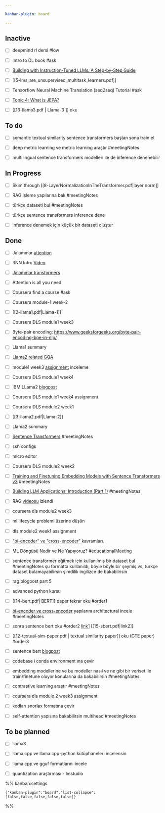 ```yaml
---

kanban-plugin: board

---
```


## Inactive

- [ ] deepmind rl dersi #low
- [ ] Intro to DL book #ask
- [ ] [Building with Instruction-Tuned LLMs: A Step-by-Step Guide](https://www.youtube.com/watch?v=eTieetk2dSw)
- [ ] [[5-lms_are_unsupervised_multitask_learners.pdf]]
- [ ] Tensorflow Neural Machine Translation (seq2seq) Tutorial #ask
- [ ] [Topic 4: What is JEPA?](https://www.turingpost.com/p/jepa)
- [ ] [[13-llama3.pdf | Llama-3 ]] oku


## To do

- [ ] semantic textual similarity sentence transformers baştan sona train et
- [ ] deep metric learning ve metric learning araştır #meetingNotes
- [ ] multilingual sentence transformers modelleri ile de inference denenebilir


## In Progress

- [ ] Skim through [[8-LayerNormalizationInTheTransformer.pdf|layer norm]]
- [ ] RAG işleme yapılarına bak #meetingNotes
- [ ] türkçe dataseti bul #meetingNotes
- [ ] türkçe sentence transformers inference dene
- [ ] inference denemek için küçük bir dataseti oluştur


## Done

- [ ] Jalammar [attention](https://jalammar.github.io/visualizing-neural-machine-translation-mechanics-of-seq2seq-models-with-attention/)
- [ ] RNN Intro [Video](https://www.youtube.com/watch?v=UNmqTiOnRfg)
- [ ] [Jalammar transformers](https://jalammar.github.io/illustrated-transformer/)
- [ ] Attention is all you need
- [ ] Coursera find a course #ask
- [ ] Coursera module-1 week-2
- [ ] [[2-llama1.pdf|Llama-1]]
- [ ] Coursera DLS module1 week3
- [ ] Byte-pair encoding: https://www.geeksforgeeks.org/byte-pair-encoding-bpe-in-nlp/
- [ ] Llama1 summary
- [ ] [Llama2 related GQA](https://medium.com/@raisomya360/demystifying-sliding-window-grouped-query-attention-a-simpler-approach-to-efficient-neural-6fb03b7d021f)
- [ ] module1 week3 [assignment](https://github.com/abdur75648/Deep-Learning-Specialization-Coursera/blob/main/Neural%20Networks%20and%20Deep%20Learning/Week3/Planar%20data%20classification%20with%20one%20hidden%20layer/Planar_data_classification_with_onehidden_layer_v6c.ipynb) inceleme
- [ ] Coursera DLS module1 week4
- [ ] IBM LLama2 [blogpost](https://www.ibm.com/topics/llama-2)
- [ ] Coursera DLS module1 week4 assignment
- [ ] Coursera DLS module2 week1
- [ ] [[3-llama2.pdf|Llama-2]]
- [ ] Llama2 summary
- [ ] [Sentence Transformers](https://osanseviero.github.io/hackerllama/blog/posts/sentence_embeddings/#sentence-transformers) #meetingNotes
- [ ] ssh configs
- [ ] micro editor
- [ ] Coursera DLS module2 week2
- [ ] [Training and Finetuning Embedding Models with Sentence Transformers v3](https://huggingface.co/blog/train-sentence-transformers) #meetingNotes
- [ ] [Building LLM Applications: Introduction (Part 1)](https://medium.com/@vipra_singh/building-llm-applications-introduction-part-1-1c90294b155b#4d28) #meetingNotes
- [ ] RAG [videosu](https://www.youtube.com/watch?v=tcqEUSNCn8I) izlendi
- [ ] coursera dls module2 week3
- [ ] ml lifecycle problemi üzerine düşün
- [ ] dls module2 week1 assignment
- [ ] ["bi-encoder" ve "cross-encoder" ](https://www.sbert.net/examples/applications/cross-encoder/README.html)kavramları.
- [ ] ML Döngüsü Nedir ve Ne Yapıyoruz? #educationalMeeting
- [ ] sentence transformer eğitmek için kullanılmış bir dataset bul #meetingNotes şu formatta kulllanıldı, böyle böyle bir şeymiş vs, türkçe dataset bulamayabilirsin şimdilik ingilizce de bakabilrisin
- [ ] rag blogpost part 5
- [ ] advanced python kursu
- [ ] [[14-bert.pdf| BERT]] paper tekrar oku #order1
- [ ] [bi-encoder ve cross-encoder](https://osanseviero.github.io/hackerllama/blog/posts/sentence_embeddings2/) yapılarını architectural incele #meetingNotes
- [ ] sonra sentence bert oku #order2 [link1](https://medium.com/towards-data-science/sbert-deb3d4aef8a4) [[15-sbert.pdf|link2]]
- [ ] [[12-textual-sim-paper.pdf | textual similarity paper]] oku (GTE paper) #order3
- [ ] sentence bert [blogpost](https://towardsdatascience.com/sbert-deb3d4aef8a4)
- [ ] codebase i conda environment ına çevir
- [ ] embedding modellerine ve bu modeller nasıl ve ne gibi bir veriset ile train/finetune oluyor konularına da bakabilirsin #meetingNotes
- [ ] contrastive learning araştır #meetingNotes
- [ ] coursera dls module 2 week3 assignment
- [ ] kodları snorlax formatına çevir
- [ ] self-attention yapısına bakabilirsin multihead #meetingNotes


## To be planned

- [ ] llama3
- [ ] llama.cpp ve llama.cpp-python kütüphaneleri incelensin
- [ ] llama.cpp ve gguf formatlarını incele
- [ ] quantization araştırması - lmstudio




%% kanban:settings
```
{"kanban-plugin":"board","list-collapse":[false,false,false,false,false]}
```
%%